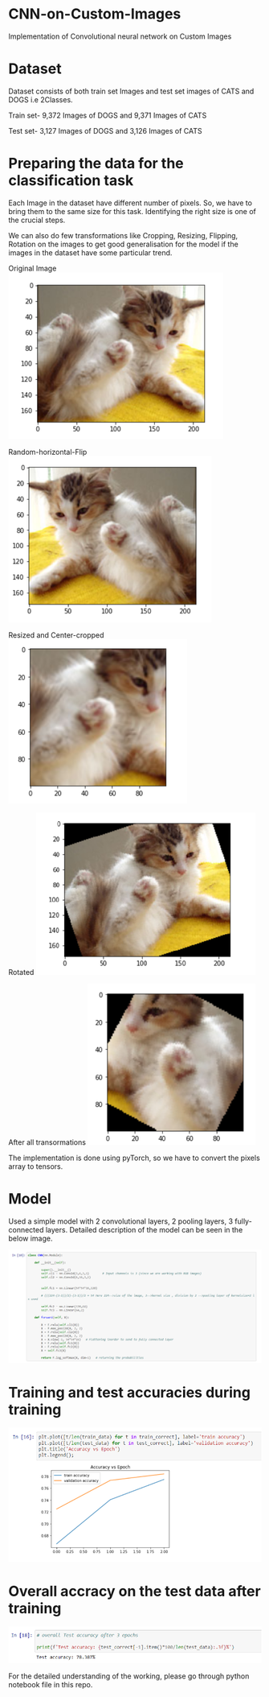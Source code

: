 # CNN-on-Custom-Images
Implementation of Convolutional neural network on Custom Images

# Dataset

Dataset consists of both train set Images and test set images of CATS and DOGS i.e 2Classes.

Train set- 9,372 Images of DOGS and 9,371 Images of CATS

Test set- 3,127 Images of DOGS and 3,126 Images of CATS

# Preparing the data for the classification task

Each Image in the dataset have different number of pixels. So, we have to bring them to the same size for this task. Identifying the right size is one of the crucial steps.

We can also do few transformations like Cropping, Resizing, Flipping, Rotation on the images to get good generalisation for the model if the images in the dataset have some particular trend.

 Original Image
 ![](https://github.com/Yashwanthkumar11/CNN-on-Custom-Images/blob/master/.ipynb_checkpoints/p1.png)
 
 Random-horizontal-Flip 
 ![](https://github.com/Yashwanthkumar11/CNN-on-Custom-Images/blob/master/.ipynb_checkpoints/p2a.png)
 
 Resized and Center-cropped
 ![](https://github.com/Yashwanthkumar11/CNN-on-Custom-Images/blob/master/.ipynb_checkpoints/p2.png)
 
 Rotated 
 ![](https://github.com/Yashwanthkumar11/CNN-on-Custom-Images/blob/master/.ipynb_checkpoints/p3.png)
 
 After all transormations 
 ![](https://github.com/Yashwanthkumar11/CNN-on-Custom-Images/blob/master/.ipynb_checkpoints/p4.png)

The implementation is done using pyTorch, so we have to convert the pixels array to tensors.

# Model

Used a simple model with 2 convolutional layers, 2 pooling layers, 3 fully-connected layers. Detailed description of the model can be seen in the below image.

![](https://github.com/Yashwanthkumar11/CNN-on-Custom-Images/blob/master/.ipynb_checkpoints/p5.png)

# Training and test accuracies during training

![](https://github.com/Yashwanthkumar11/CNN-on-Custom-Images/blob/master/.ipynb_checkpoints/p6.png)

# Overall accracy on the test data after training
![](https://github.com/Yashwanthkumar11/CNN-on-Custom-Images/blob/master/.ipynb_checkpoints/p7.png)

For the detailed understanding of the working, please go through python notebook file in this repo.




